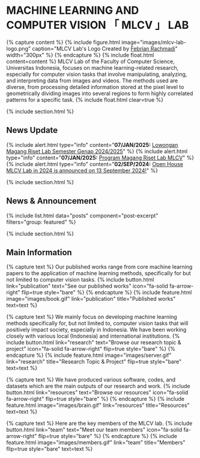 ---
---

# MACHINE LEARNING AND COMPUTER VISION 「 MLCV 」 LAB

{% capture content %}
{% include figure.html image="images/mlcv-lab-logo.png" caption="MLCV Lab's Logo Created by [Febrian Rachmadi](https://mlcv.cs.ui.ac.id/members/febrian-rachmadi.html)" width="300px" %}
{% endcapture %}
{% include float.html content=content %}
MLCV Lab of the Faculty of Computer Science, Universitas Indonesia, focuses on machine learning-related research, especially for computer vision tasks that involve manipulating, analyzing, and interpreting data from images and videos. The methods used are diverse, from processing detailed information stored at the pixel level to geometrically dividing images into several regions to form highly correlated patterns for a specific task.
{% include float.html clear=true %}

{% include section.html %}
## News Update 
{% include alert.html type="info" content="**07/JAN/2025:** [Lowongan Magang Riset Lab Semester Genap 2024/2025](2025/01/07/magang-mlcv-lab-jan25.html)" %}
{% include alert.html type="info" content="**07/JAN/2025:** [Program Magang Riset Lab MLCV](2025/01/07/magang-mlcv-lab.html)" %}
{% include alert.html type="info" content="**02/SEP/2024:** [Open House MLCV Lab in 2024 is announced on 13 September 2024!](2024/09/02/oh-mlcv-lab.html)" %}

{% include section.html %}
## News & Announcement
{% include list.html data="posts" component="post-excerpt" filters="group: featured" %}

{% include section.html %}
## Main Information

{% capture text %}
Our published works range from core machine learning papers to the application of machine learning methods, specifically for but not limited to computer vision tasks.
{%
  include button.html
  link="publication"
  text="See our published works"
  icon="fa-solid fa-arrow-right"
  flip=true
  style="bare"
%}
{% endcapture %}
{%
  include feature.html
  image="images/book.gif"
  link="publication"
  title="Published works"
  text=text
%}

{% capture text %}
We mainly focus on developing machine learning methods specifically for, but not limited to, computer vision tasks that will positively impact society, especially in Indonesia. We have been working closely with various local (Indonesia) and international institutions.
{%
  include button.html
  link="research"
  text="Browse our research topic & project"
  icon="fa-solid fa-arrow-right"
  flip=true
  style="bare"
%}
{% endcapture %}
{%
  include feature.html
  image="images/server.gif"
  link="research"
  title="Research Topic & Project"
  flip=true
  style="bare"
  text=text
%}


{% capture text %}
We have produced various software, codes, and datasets which are the main outputs of our research and work. 
{%
  include button.html
  link="resources"
  text="Browse our resources"
  icon="fa-solid fa-arrow-right"
  flip=true
  style="bare"
%}
{% endcapture %}
{%
  include feature.html
  image="images/brain.gif"
  link="resources"
  title="Resources"
  text=text
%}

{% capture text %}
Here are the key members of the MLCV lab.
{%
  include button.html
  link="team"
  text="Meet our team members"
  icon="fa-solid fa-arrow-right"
  flip=true
  style="bare"
%}
{% endcapture %}
{%
  include feature.html
  image="images/members.gif"
  link="team"
  title="Members"
  flip=true
  style="bare"
  text=text
%}

